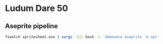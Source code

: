 # Ludum Dare 50

## Aseprite pipeline
```bash
fswatch spritesheet.ase | xargs -I{} bash -c 'debounce aseprite -b spritesheet.ase --ignore-layer Background --save-as {slice}.png'
```
